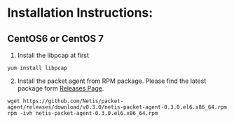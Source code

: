 # Installation Instructions:

## CentOS6 or CentOS 7
1. Install the libpcap at first
```shell
yum install libpcap
```
2. Install the packet agent from RPM package. Please find the latest package form [Releases Page](https://github.com/Netis/packet-agent/releases).
```shell
wget https://github.com/Netis/packet-agent/releases/download/v0.3.0/netis-packet-agent-0.3.0.el6.x86_64.rpm
rpm -ivh netis-packet-agent-0.3.0.el6.x86_64.rpm
```
